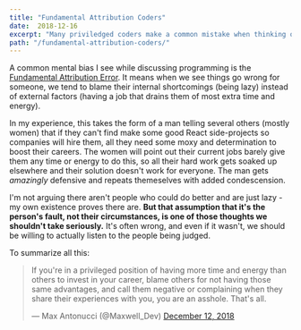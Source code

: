 ```yaml
---
title: "Fundamental Attribution Coders"
date:  2018-12-16
excerpt: "Many priviledged coders make a common mistake when thinking other coders should simply 'try harder.'"
path: "/fundamental-attribution-coders/"
---
```


A common mental bias I see while discussing programming is the [Fundamental Attribution Error](https://en.wikipedia.org/wiki/Attribution_bias#Fundamental_attribution_error). It means when we see things go wrong for someone, we tend to blame their internal shortcomings (being lazy) instead of external factors (having a job that drains them of most extra time and energy).

In my experience, this takes the form of a man telling several others (mostly women) that if they can't find make some good React side-projects so companies will hire them, all they need some moxy and determination to boost their careers. The women will point out their current jobs barely give them any time or energy to do this, so all their hard work gets soaked up elsewhere and their solution doesn't work for everyone. The man gets _amazingly_ defensive and repeats themeselves with added condescension.

I'm not arguing there aren't people who could do better and are just lazy - my own existence proves there are. **But that assumption that it's the person's fault, not their circumstances, is one of those thoughts we shouldn't take seriously.** It's often wrong, and even if it wasn't, we should be willing to actually listen to the people being judged.

To summarize all this:

<blockquote class="twitter-tweet" data-lang="en"><p lang="en" dir="ltr">If you&#39;re in a privileged position of having more time and energy than others to invest in your career, blame others for not having those same advantages, and call them negative or complaining when they share their experiences with you, you are an asshole. That&#39;s all.</p>&mdash; Max Antonucci (@Maxwell_Dev) <a href="https://twitter.com/Maxwell_Dev/status/1072890934134796289?ref_src=twsrc%5Etfw">December 12, 2018</a></blockquote>
<script async src="https://platform.twitter.com/widgets.js" charset="utf-8"></script>
